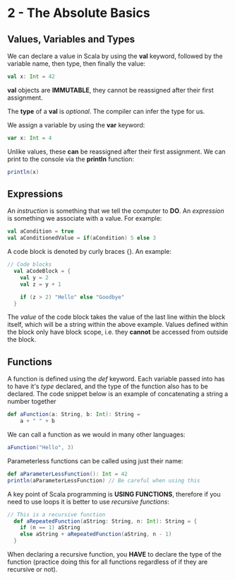 # 2 - The Absolute Basics

## Values, Variables and Types

We can declare a value in Scala by using the **val** keyword, followed by the variable name, then type,
then finally the value:
```scala
val x: Int = 42
```
**val** objects are **IMMUTABLE**, they cannot be reassigned 
after their first assignment. 

The **type** of a **val** is _optional_. The compiler can 
infer the type for us.

We assign a variable by using the **var** keyword:
```scala
var x: Int = 4
```

Unlike values, these **can** be reassigned after their first assignment.
We can print to the console via the **println** function:
```scala
println(x)
```

## Expressions
An _instruction_ is something that we tell the computer to **DO**.
An _expression_ is something we associate with a value. For 
example:
```scala
val aCondition = true
val aConditionedValue = if(aCondition) 5 else 3
```

A code block is denoted by curly braces {}. An example:
```scala
// Code blocks
  val aCodeBlock = {
    val y = 2
    val z = y + 1

    if (z > 2) "Hello" else "Goodbye"
  }
```
The _value_ of the code block takes the value of the last line 
within the block itself, which will be a string within the 
above example.
Values defined within the block only have block scope, i.e. they 
**cannot** be accessed from outside the block.

## Functions
A function is defined using the *def* keyword. Each variable passed into has to have it's *type* declared, 
and the type of the function also has to be declared. The code snippet below is an example of concatenating a 
string a number together
```scala
def aFunction(a: String, b: Int): String =
    a + " " + b
```
We can call a function as we would in many other languages:
```scala
aFunction("Hello", 3)
```

Parameterless functions can be called using just their name:
```scala
def aParameterLessFunction(): Int = 42
println(aParameterLessFunction) // Be careful when using this
```

A key point of Scala programming is **USING FUNCTIONS**, therefore if you need to use loops it is better to 
use *recursive functions*:
```scala
// This is a recursive function
  def aRepeatedFunction(aString: String, n: Int): String = {
    if (n == 1) aString
    else aString + aRepeatedFunction(aString, n - 1)
  }
```
When declaring a recursive function, you **HAVE** to declare the type of the function (practice doing this 
for all functions regardless of if they are recursive or not).
